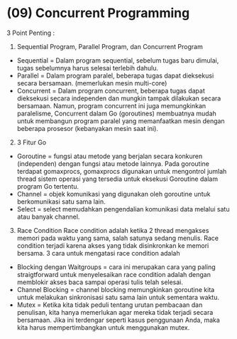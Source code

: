 # (09) Concurrent Programming

3 Point Penting :
1. Sequential Program, Parallel Program, dan Concurrent Program
- Sequential = Dalam program sequential, sebelum tugas baru dimulai, tugas sebelumnya harus selesai terlebih dahulu.
- Parallel = Dalam program paralel, beberapa tugas dapat dieksekusi secara bersamaan. (memerlukan mesin multi-core)
- Concurrent = Dalam program concurrent, beberapa tugas dapat dieksekusi secara independen dan mungkin tampak dilakukan secara bersamaan. Namun, program concurrent ini juga memungkinkan paralelisme, Concurrent dalam Go (goroutines) membuatnya mudah untuk membangun program paralel yang memanfaatkan mesin dengan beberapa prosesor (kebanyakan mesin saat ini).
2. 3 Fitur Go
- Goroutine = fungsi atau metode yang berjalan secara konkuren (independen) dengan fungsi atau metode lainnya. Pada goroutine terdapat gomaxprocs, gomaxprocs digunakan untuk mengontrol jumlah thread sistem operasi yang tersedia untuk eksekusi Goroutine dalam program Go tertentu.
- Channel = objek komunikasi yang digunakan oleh goroutine untuk berkomunikasi satu sama lain.
- Select = select memudahkan pengendalian komunikasi data melalui satu atau banyak channel.
3. Race Condition
Race condition adalah ketika 2 thread mengakses memori pada waktu yang sama, salah satunya sedang menulis. Race condition terjadi karena akses yang tidak disinkronkan ke memori bersama. 3 cara untuk mengatasi race condition adalah
- Blocking dengan Waitgroups = cara ini merupakan cara yang paling straigtforward untuk menyelesaikan race condition adalah dengan memblokir akses baca sampai operasi tulis telah selesai.
- Channel Blocking = channel blocking memungkinkan goroutine kita untuk melakukan sinkronisasi satu sama lain untuk sementara waktu.
- Mutex = Ketika kita tidak peduli tentang urutan pembacaan dan penulisan, kita hanya memerlukan agar mereka tidak terjadi secara bersamaan. Jika ini terdengar seperti kasus penggunaan Anda, maka kita harus mempertimbangkan untuk menggunakan mutex.